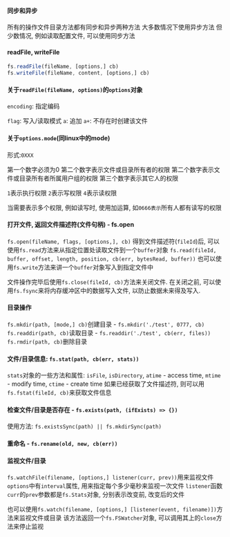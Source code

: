 #### 同步和异步
所有的操作文件目录方法都有同步和异步两种方法
大多数情况下使用异步方法
但少数情况, 例如读取配置文件, 可以使用同步方法

#### readFile, writeFile
```javascript
fs.readFile(fileName, [options,] cb)
fs.writeFile(fileName, content, [options,] cb)
```

#### 关于`readFile(fileName, options)`的`options`对象
`encoding`: 指定编码

`flag`: 写入/读取模式
  `a`: 追加
  `a+`: 不存在时创建该文件

#### 关于`options.mode`(同linux中的mode)

形式:`0XXX`

第一个数字必须为0
第二个数字表示文件或目录所有者的权限
第二个数字表示文件或目录所有者所属用户组的权限
第三个数字表示其它人的权限

`1`表示执行权限
`2`表示写权限
`4`表示读权限

当需要表示多个权限, 例如读写时, 使用加运算, 如`0666表示`所有人都有读写的权限

#### 打开文件, 返回文件描述符(文件句柄) - fs.open
`fs.open(fileName, flags, [options,], cb)`
得到文件描述符(`fileId`)后, 可以使用`fs.read`方法来从指定位置处读取文件到一个`buffer`对象
`fs.read(fileId, buffer, offset, length, position, cb(err, bytesRead, buffer))`
也可以使用`fs.write`方法来讲一个`buffer`对象写入到指定文件中

文件操作完毕后使用`fs.close(fileId, cb)`方法来关闭文件. 在关闭之前, 可以使用`fs.fsync`来将内存缓冲区中的数据写入文件, 以防止数据未来得及写入.

#### 目录操作
`fs.mkdir(path, [mode,] cb)`创建目录 - `fs.mkdir('./test', 0777, cb)`
`fs.readdir(path, cb)`读取目录 - `fs.readdir('./test', cb(err, files))`
`fs.rmdir(path, cb)`删除目录

#### 文件/目录信息: `fs.stat(path, cb(err, stats))`
`stats`对象的一些方法和属性:
  `isFile`,
  `isDirectory`,
  `atime` - access time,
  `mtime` - modify time,
  `ctime` - create time
如果已经获取了文件描述符, 则可以用`fs.fstat(fileId, cb)`来获取文件信息

#### 检查文件/目录是否存在 - `fs.exists(path, (ifExists) => {})`
使用方法: `fs.existsSync(path) || fs.mkdirSync(path)`

#### 重命名 - `fs.rename(old, new, cb(err))`

#### 监视文件/目录
`fs.watchFile(filename, [options,] listener(curr, prev))`用来监视文件
`options`中有`interval`属性, 用来指定每个多少毫秒来监视一次文件
`listener`函数`curr`的`prev`参数都是`fs.Stats`对象, 分别表示改变前, 改变后的文件

也可以使用`fs.watch(filename, [options,] [listener(event, filename)])`方法来监视文件或目录
该方法返回一个`fs.FSWatcher`对象, 可以调用其上的`close`方法来停止监视

####
